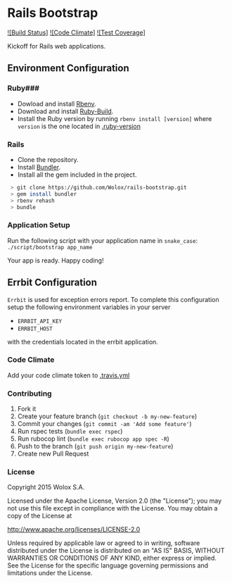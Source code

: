 Rails Bootstrap
===============

[![Build Status]]()
[![Code Climate]]()
[![Test Coverage]]()

Kickoff for Rails web applications.

## Environment Configuration ##

### Ruby###

- Dowload and install [Rbenv](https://github.com/sstephenson/rbenv).
- Download and install [Ruby-Build](https://github.com/sstephenson/ruby-build).
- Install the Ruby version by running `rbenv install [version]` where `version` is the one located in [.ruby-version](.ruby-version)

### Rails ###

- Clone the repository.
- Install [Bundler](http://bundler.io/).
- Install all the gem included in the project.

 ```bash
  > git clone https://github.com/Wolox/rails-bootstrap.git
  > gem install bundler
  > rbenv rehash
  > bundle
 ```

### Application Setup ###

Run the following script with your application name in `snake_case`: `./script/bootstrap app_name`

Your app is ready. Happy coding!

## Errbit Configuration ###

`Errbit` is used for exception errors report. To complete this configuration setup the following environment variables in your server
- `ERRBIT_API_KEY`
- `ERRBIT_HOST`

with the credentials located in the errbit application.

### Code Climate ###

Add your code climate token to [.travis.yml](.travis.yml#L7)

### Contributing ###

1. Fork it
2. Create your feature branch (`git checkout -b my-new-feature`)
3. Commit your changes (`git commit -am 'Add some feature'`)
4. Run rspec tests (`bundle exec rspec`)
5. Run rubocop lint (`bundle exec rubocop app spec -R`)
6. Push to the branch (`git push origin my-new-feature`)
7. Create new Pull Request

### License ###

Copyright 2015 Wolox S.A.

Licensed under the Apache License, Version 2.0 (the "License"); you may not use this file except in compliance with the License. You may obtain a copy of the License at

http://www.apache.org/licenses/LICENSE-2.0

Unless required by applicable law or agreed to in writing, software distributed under the License is distributed on an "AS IS" BASIS, WITHOUT WARRANTIES OR CONDITIONS OF ANY KIND, either express or implied. See the License for the specific language governing permissions and limitations under the License.
